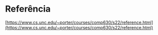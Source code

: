 # Referência
[https://www.cs.unc.edu/~porter/courses/comp630/s22/reference.html](https://www.cs.unc.edu/~porter/courses/comp630/s22/reference.html)